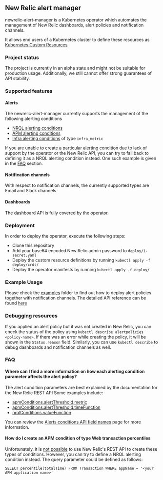 ## New Relic alert manager

newrelic-alert-manager is a Kubernetes operator which automates the management of 
New Relic dashboards, alert policies and notification channels.

It allows end users of a Kubernetes cluster to define these resources as [Kubernetes Custom Resources](https://kubernetes.io/docs/concepts/extend-kubernetes/api-extension/custom-resources/)

### Project status
The project is currently in an alpha state and might not be suitable for production usage.
Additionally, we still cannot offer strong guarantees of API stability. 

### Supported features
#### Alerts
The newrelic-alert-manager currently supports the management of the following alerting conditions
* [NRQL alerting conditions](https://docs.newrelic.com/docs/alerts/new-relic-alerts/defining-conditions/create-alert-conditions-nrql-queries)
* [APM alerting conditions](https://docs.newrelic.com/docs/alerts/new-relic-alerts/defining-conditions/create-alert-conditions)
* [Infra alerting conditions](https://docs.newrelic.com/docs/infrastructure/new-relic-infrastructure/infrastructure-alert-conditions/rest-api-calls-new-relic-infrastructure-alerts) of type `infra_metric`

If you are unable to create a particular alerting condition due to lack of support by the operator or the New Relic API,
you can try to fall back to defining it as a NRQL alerting condition instead.
One such example is given in the [FAQ](https://github.com/fpetkovski/newrelic-alert-manager#how-do-i-create-an-apm-condition-of-type-web-transaction-percentiles) section. 

#### Notification channels

With respect to notification channels, the currently supported types are Email and Slack channels.  

#### Dashboards
The dashboard API is fully covered by the operator.

### Deployment
In order to deploy the operator, execute the following steps:

* Clone this repository
* Add your base64 encoded New Relic admin password to `deploy/1-secret.yaml`
* Deploy the custom resource definitions by running
```kubectl apply -f deploy/crds/```
* Deploy the operator manifests by running
```kubectl apply -f deploy/```

### Example Usage
Please check the [examples](https://github.com/fpetkovski/newrelic-alert-manager/tree/master/hack/examples) folder to find out how to deploy alert policies together with notification channels.
The detailed API reference can be found [here](https://github.com/fpetkovski/newrelic-alert-manager/tree/master/docs)

### Debugging resources
If you applied an alert policy but it was not created in New Relic, you can check the 
status of the policy using `kubectl describe alertpolicies <policy-name>`. If there was an error while creating the policy, it will be shown in the `Status.reason` field.
Similarly, you can use `kubectl describe` to debug dashboards and notification channels as well.

### FAQ
#### Where can I find a more information on how each alerting condition parameter affects the alert policy?  
The alert condition parameters are best explained by the documentation for the New Relic REST API
Some examples include:
* [apmConditions.alertThreshold.metric](https://docs.newrelic.com/docs/alerts/rest-api-alerts/new-relic-alerts-rest-api/alerts-conditions-api-field-names#metric)
* [apmConditions.alertThreshold.timeFunction](https://docs.newrelic.com/docs/alerts/rest-api-alerts/new-relic-alerts-rest-api/alerts-conditions-api-field-names#terms_time_function)
* [nrqlConditions.valueFunction](https://docs.newrelic.com/docs/alerts/rest-api-alerts/new-relic-alerts-rest-api/alerts-conditions-api-field-names#user_defined_value_function)

You can review the [Alerts conditions API field names](https://docs.newrelic.com/docs/alerts/rest-api-alerts/new-relic-alerts-rest-api/alerts-conditions-api-field-names) page for more information.

#### How do I create an APM condition of type Web transaction percentiles
Unfortunately, it is [not possible](https://docs.newrelic.com/docs/alerts/rest-api-alerts/new-relic-alerts-rest-api/rest-api-calls-new-relic-alerts#excluded) to use New Relic's REST API to create these types of conditions.
However, you can try to define a NRQL alerting condition instead. The query parameter could be defined as follows: 
```
SELECT percentile(totalTime) FROM Transaction WHERE appName = '<your APM application name>'
```
 